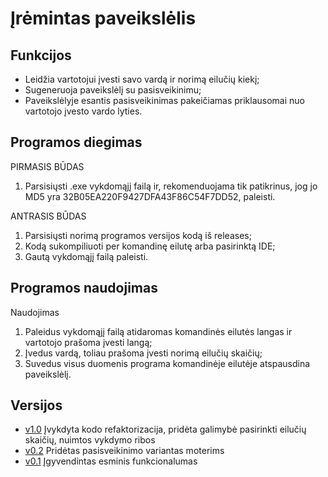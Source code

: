 # Įrėmintas paveikslėlis

## Funkcijos
* Leidžia vartotojui įvesti savo vardą ir norimą eilučių kiekį;
* Sugeneruoja paveikslėlį su pasisveikinimu;
* Paveikslėlyje esantis pasisveikinimas pakeičiamas priklausomai nuo vartotojo įvesto vardo lyties.

## Programos diegimas
PIRMASIS BŪDAS
1. Parsisiųsti .exe vykdomąjį failą ir, rekomenduojama tik patikrinus, jog jo MD5 yra 32B05EA220F9427DFA43F86C54F7DD52, paleisti.

ANTRASIS BŪDAS
1. Parsisiųsti norimą programos versijos kodą iš releases;
2. Kodą sukompiliuoti per komandinę eilutę arba pasirinktą IDE;
3. Gautą vykdomąjį failą paleisti.
	
## Programos naudojimas
Naudojimas
1. Paleidus vykdomąjį failą atidaromas komandinės eilutės langas ir vartotojo prašoma įvesti langą;
2. Įvedus vardą, toliau prašoma įvesti norimą eilučių skaičių;
3. Suvedus visus duomenis programa komandinėje eilutėje atspausdina paveikslėlį.
	
## Versijos
* [v1.0](https://github.com/gustaz/FramedWelcome/releases/tag/v1.0) Įvykdyta kodo refaktorizacija, pridėta galimybė pasirinkti eilučių skaičių, nuimtos vykdymo ribos
* [v0.2](https://github.com/gustaz/FramedWelcome/releases/tag/v0.2) Pridėtas pasisveikinimo variantas moterims
* [v0.1](https://github.com/gustaz/FramedWelcome/releases/tag/v0.1) Įgyvendintas esminis funkcionalumas
